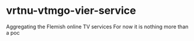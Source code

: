 # vrtnu-vtmgo-vier-service
Aggregating the Flemish online TV services
For now it is nothing more than a poc
